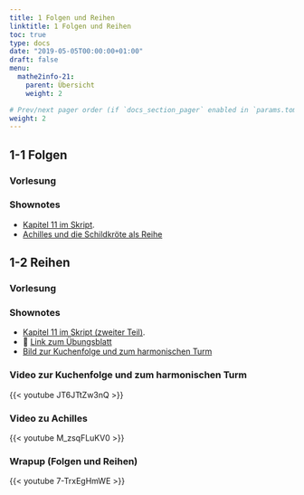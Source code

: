 ```yaml
---
title: 1 Folgen und Reihen
linktitle: 1 Folgen und Reihen
toc: true
type: docs
date: "2019-05-05T00:00:00+01:00"
draft: false
menu:
  mathe2info-21:
    parent: Übersicht
    weight: 2

# Prev/next pager order (if `docs_section_pager` enabled in `params.toml`)
weight: 2
---
```


## 1-1 Folgen

### Vorlesung
<div id="pc-lecture-one"></div>

### Shownotes

 * [Kapitel 11 im Skript](https://paperhive.org/documents/items/lsDNlcIGTmHL?a=s:-FRs-O1uXbei).
 * [Achilles und die Schildkr&ouml;te als Reihe](http://www.math-kit.de/2003/content/RH-PB-XML-cob/Manifest295/einstieg.html)

## 1-2 Reihen

### Vorlesung
<div id="pc-lecture-1-2"></div>

### Shownotes

 * [Kapitel 11 im Skript (zweiter Teil)](https://paperhive.org/documents/items/Q5_T1IK-vd5c?a=d:phVZ4hhjpEG5).
 * :floppy_disk: [Link zum Übungsblatt](https://drive.google.com/drive/folders/1S6Qi0eOcYlOz30TlTa08f1ty9M72xfJf)
 * [Bild zur Kuchenfolge und zum harmonischen
   Turm](../files/1-2-kuchenharmonie-small.png)

### Video zur Kuchenfolge und zum harmonischen Turm

{{< youtube JT6JTtZw3nQ >}}

### Video zu Achilles 

{{< youtube M_zsqFLuKV0 >}}

### Wrapup (Folgen und Reihen)

{{< youtube 7-TrxEgHmWE >}}

